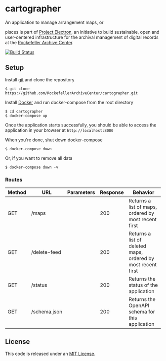 # cartographer

An application to manage arrangement maps, or

pisces is part of [Project Electron](https://github.com/RockefellerArchiveCenter/project_electron), an initiative to build sustainable, open and user-centered infrastructure for the archival management of digital records at the [Rockefeller Archive Center](http://rockarch.org/).

[![Build Status](https://travis-ci.org/RockefellerArchiveCenter/cartographer.svg?branch=master)](https://travis-ci.org/RockefellerArchiveCenter/cartographer)

## Setup

Install [git](https://git-scm.com/) and clone the repository

    $ git clone https://github.com/RockefellerArchiveCenter/cartographer.git

Install [Docker](https://store.docker.com/search?type=edition&offering=community) and run docker-compose from the root directory

    $ cd cartographer
    $ docker-compose up

Once the application starts successfully, you should be able to access the application in your browser at `http://localhost:8000`

When you're done, shut down docker-compose

    $ docker-compose down

Or, if you want to remove all data

    $ docker-compose down -v


### Routes

| Method | URL | Parameters | Response  | Behavior  |
|--------|-----|---|---|---|
|GET|/maps||200|Returns a list of maps, ordered by most recent first|
|GET|/delete-feed||200|Returns a list of deleted maps, ordered by most recent first|
|GET|/status||200|Returns the status of the application|
|GET|/schema.json||200|Returns the OpenAPI schema for this application|

## License

This code is released under an [MIT License](LICENSE).
